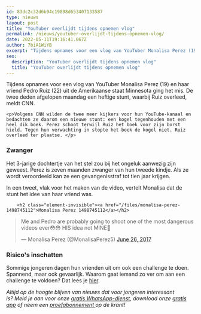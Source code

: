 ```yaml
---
id: 83dc2c32d6b94c19898d653407133587
type: nieuws
layout: post
title: "YouTuber overlijdt tijdens opnemen vlog"
permalink: /nieuws/youtuber-overlijdt-tijdens-opnemen-vlog/
date: 2022-05-11T19:16:41.067Z
author: 7biA1WiYB
excerpt: "Tijdens opnames voor een vlog van YouTuber Monalisa Perez (19) en haar vriend Pedro Ruiz (22) uit de Amerikaanse staat Minnesota ging het mis. De twee deden afgelopen maandag een heftige stunt, waarbij Ruiz overleed, meldt CNN.  "
seo:
  description: "YouTuber overlijdt tijdens opnemen vlog"
  title: "YouTuber overlijdt tijdens opnemen vlog"
---
```

Tijdens opnames voor een vlog van YouTuber Monalisa Perez (19) en haar vriend Pedro Ruiz (22) uit de Amerikaanse staat Minnesota ging het mis. De twee deden afgelopen maandag een heftige stunt, waarbij Ruiz overleed, meldt CNN.  

    <p>Volgens CNN wilden de twee meer kijkers voor hun YouTube-kanaal en bedachten ze daarom een nieuwe stunt: een kogel tegenhouden met een heel dik boek. Perez schoot terwijl Ruiz het boek voor zijn borst hield. Tegen hun verwachting in stopte het boek de kogel niet. Ruiz overleed ter plaatse. </p>
<h3>Zwanger</h3>
<p>Het 3-jarige dochtertje van het stel zou bij het ongeluk aanwezig zijn geweest. Perez is zeven maanden zwanger van hun tweede kindje. Als ze wordt veroordeeld kan ze een gevangenisstraf tot tien jaar krijgen.</p>
<p>In een tweet, vlak voor het maken van de video, vertelt Monalisa dat de stunt het idee van haar vriend was.<br><div class="media media-element-container media-default"><div id="file-418108" class="file file-document file-text-oembed">

        <h2 class="element-invisible"><a href="/files/monalisa-perez-1498745112">Monalisa Perez 1498745112</a></h2>
    
  
  <div class="content">
    
<blockquote class="twitter-tweet" data-width="550"><p lang="en" dir="ltr">Me and Pedro are probably going to shoot one of the most dangerous videos ever😳😳 HIS idea not MINE🙈</p>&mdash; Monalisa Perez (@MonalisaPerez5) <a href="https://twitter.com/MonalisaPerez5/status/879459393145888768?ref_src=twsrc%5Etfw">June 26, 2017</a></blockquote>
<script async="" src="https://platform.twitter.com/widgets.js" charset="utf-8"></script>
  </div>

  
</div>
</div>
<h3>Risico's inschatten</h3>
<p>Sommige jongeren dagen hun vrienden uit om ook een challenge te doen. Spannend, maar ook gevaarlijk. Waarom gaat iemand zo ver om aan een challenge te voldoen? Dat lees je <a href="https://7dagen.netlify.app/nieuws/online-challenges-doen-dom">hier</a>.</p>
<p><em>Altijd op de hoogte blijven van nieuws dat voor jongeren interessant is? Meld je aan voor onze </em><a href="https://7dagen.netlify.app/whatsapp"><em>gratis WhatsApp-dienst</em></a><em>, download onze </em><a href="https://7dagen.netlify.app/app"><em>gratis app</em></a><em> of neem een </em><a href="https://abonneren.sevendays.nl/abonneren/abonnementen/ae/artikel"><em>proefabonnement </em></a><em>op de krant!</em></p>  
